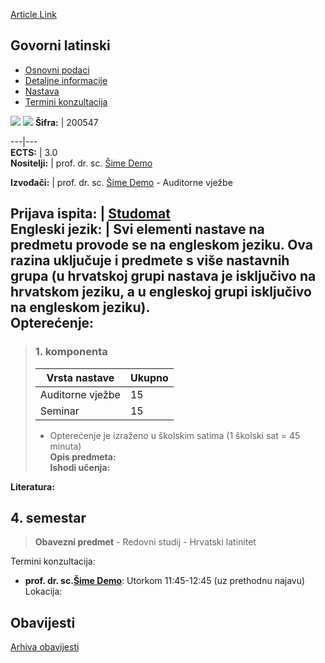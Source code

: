 [Article Link](https://www.fhs.hr/predmet/govlat_a)

## Govorni latinski
  * [Osnovni podaci](https://www.fhs.hr/predmet/govlat_a#v1id-523744_146756_1_0 "Osnovni podaci")
  * [Detaljne informacije](https://www.fhs.hr/predmet/govlat_a#v1id-523744_146756_1_1 "Detaljne informacije")
  * [Nastava](https://www.fhs.hr/predmet/govlat_a#v1id-523744_146756_1_2 "Nastava")
  * [Termini konzultacija](https://www.fhs.hr/predmet/govlat_a#v1id-523744_146756_1_3 "Termini konzultacija")


[![](https://www.fhs.hr/img/flags/gif/hr.gif)](https://www.fhs.hr/predmet/govlat_a) [![](https://www.fhs.hr/img/flags/gif/gb.gif)](https://www.fhs.hr/en/course/oralat_a)
**Šifra:** |  200547  
  
---|---  
**ECTS:** |  3.0   
**Nositelji:** |  prof. dr. sc. [Šime Demo](https://www.fhs.hr/djelatnik/sime.demo)   
  
**Izvođači:** |  prof. dr. sc. [Šime Demo](https://www.fhs.hr/djelatnik/sime.demo) - Auditorne vježbe  
  
**Prijava ispita:** |  [Studomat](http://www.isvu.hr/studomat)  
**Engleski jezik:** |  Svi elementi nastave na predmetu provode se na engleskom jeziku. Ova razina uključuje i predmete s više nastavnih grupa (u hrvatskoj grupi nastava je isključivo na hrvatskom jeziku, a u engleskoj grupi isključivo na engleskom jeziku).   
**Opterećenje:**  
---  
> ### 1. komponenta
> | Vrsta nastave | Ukupno  
> ---|---  
> Auditorne vježbe | 15  
> Seminar | 15  
> * Opterećenje je izraženo u školskim satima (1 školski sat = 45 minuta)   
**Opis predmeta:**  
> **Ishodi učenja:**  

  
**Literatura:**  

  
**4. semestar**  
---  
> **Obavezni predmet** - Redovni studij - Hrvatski latinitet  
>   
Termini konzultacija: 
  * **prof. dr. sc.[Šime Demo](https://www.fhs.hr/djelatnik/sime.demo)**: 
Utorkom 11:45-12:45 (uz prethodnu najavu)
Lokacija: 


## Obavijesti
[Arhiva obavijesti](https://www.fhs.hr/predmet/govlat_a?@=21cid#news_120068 "Arhiva obavijesti")
